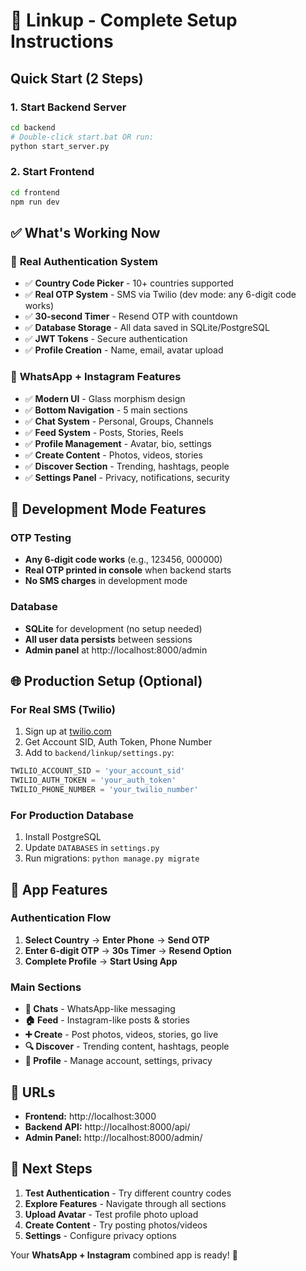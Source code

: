 # 🚀 Linkup - Complete Setup Instructions

## Quick Start (2 Steps)

### 1. Start Backend Server
```bash
cd backend
# Double-click start.bat OR run:
python start_server.py
```

### 2. Start Frontend
```bash
cd frontend
npm run dev
```

## ✅ What's Working Now

### 🔐 **Real Authentication System**
- ✅ **Country Code Picker** - 10+ countries supported
- ✅ **Real OTP System** - SMS via Twilio (dev mode: any 6-digit code works)
- ✅ **30-second Timer** - Resend OTP with countdown
- ✅ **Database Storage** - All data saved in SQLite/PostgreSQL
- ✅ **JWT Tokens** - Secure authentication
- ✅ **Profile Creation** - Name, email, avatar upload

### 📱 **WhatsApp + Instagram Features**
- ✅ **Modern UI** - Glass morphism design
- ✅ **Bottom Navigation** - 5 main sections
- ✅ **Chat System** - Personal, Groups, Channels
- ✅ **Feed System** - Posts, Stories, Reels
- ✅ **Profile Management** - Avatar, bio, settings
- ✅ **Create Content** - Photos, videos, stories
- ✅ **Discover Section** - Trending, hashtags, people
- ✅ **Settings Panel** - Privacy, notifications, security

## 🔧 Development Mode Features

### OTP Testing
- **Any 6-digit code works** (e.g., 123456, 000000)
- **Real OTP printed in console** when backend starts
- **No SMS charges** in development mode

### Database
- **SQLite** for development (no setup needed)
- **All user data persists** between sessions
- **Admin panel** at http://localhost:8000/admin

## 🌐 Production Setup (Optional)

### For Real SMS (Twilio)
1. Sign up at [twilio.com](https://twilio.com)
2. Get Account SID, Auth Token, Phone Number
3. Add to `backend/linkup/settings.py`:
```python
TWILIO_ACCOUNT_SID = 'your_account_sid'
TWILIO_AUTH_TOKEN = 'your_auth_token'
TWILIO_PHONE_NUMBER = 'your_twilio_number'
```

### For Production Database
1. Install PostgreSQL
2. Update `DATABASES` in `settings.py`
3. Run migrations: `python manage.py migrate`

## 📱 App Features

### Authentication Flow
1. **Select Country** → **Enter Phone** → **Send OTP**
2. **Enter 6-digit OTP** → **30s Timer** → **Resend Option**
3. **Complete Profile** → **Start Using App**

### Main Sections
- **💬 Chats** - WhatsApp-like messaging
- **🏠 Feed** - Instagram-like posts & stories
- **➕ Create** - Post photos, videos, stories, go live
- **🔍 Discover** - Trending content, hashtags, people
- **👤 Profile** - Manage account, settings, privacy

## 🚀 URLs
- **Frontend:** http://localhost:3000
- **Backend API:** http://localhost:8000/api/
- **Admin Panel:** http://localhost:8000/admin/

## 🎯 Next Steps
1. **Test Authentication** - Try different country codes
2. **Explore Features** - Navigate through all sections
3. **Upload Avatar** - Test profile photo upload
4. **Create Content** - Try posting photos/videos
5. **Settings** - Configure privacy options

Your **WhatsApp + Instagram** combined app is ready! 🎉
